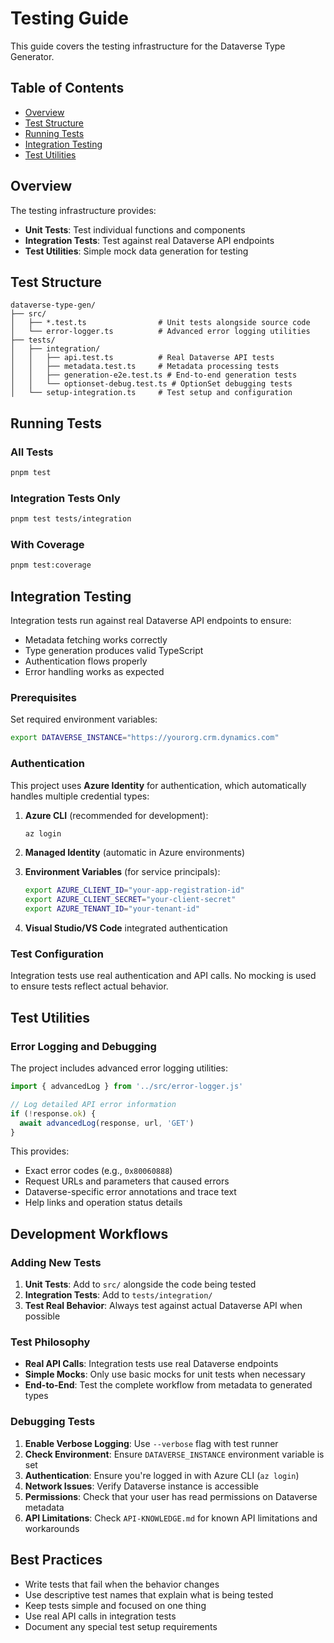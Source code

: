 # Testing Guide

This guide covers the testing infrastructure for the Dataverse Type Generator.

## Table of Contents

- [Overview](#overview)
- [Test Structure](#test-structure)
- [Running Tests](#running-tests)
- [Integration Testing](#integration-testing)
- [Test Utilities](#test-utilities)

## Overview

The testing infrastructure provides:

- **Unit Tests**: Test individual functions and components
- **Integration Tests**: Test against real Dataverse API endpoints
- **Test Utilities**: Simple mock data generation for testing

## Test Structure

```
dataverse-type-gen/
├── src/
│   ├── *.test.ts                # Unit tests alongside source code
│   └── error-logger.ts          # Advanced error logging utilities
├── tests/
│   ├── integration/
│   │   ├── api.test.ts          # Real Dataverse API tests
│   │   ├── metadata.test.ts     # Metadata processing tests
│   │   ├── generation-e2e.test.ts # End-to-end generation tests
│   │   └── optionset-debug.test.ts # OptionSet debugging tests
│   └── setup-integration.ts     # Test setup and configuration
```

## Running Tests

### All Tests
```bash
pnpm test
```

### Integration Tests Only
```bash
pnpm test tests/integration
```

### With Coverage
```bash
pnpm test:coverage
```

## Integration Testing

Integration tests run against real Dataverse API endpoints to ensure:

- Metadata fetching works correctly
- Type generation produces valid TypeScript
- Authentication flows properly
- Error handling works as expected

### Prerequisites

Set required environment variables:

```bash
export DATAVERSE_INSTANCE="https://yourorg.crm.dynamics.com"
```

### Authentication

This project uses **Azure Identity** for authentication, which automatically handles multiple credential types:

1. **Azure CLI** (recommended for development):
   ```bash
   az login
   ```

2. **Managed Identity** (automatic in Azure environments)
3. **Environment Variables** (for service principals):
   ```bash
   export AZURE_CLIENT_ID="your-app-registration-id"
   export AZURE_CLIENT_SECRET="your-client-secret"
   export AZURE_TENANT_ID="your-tenant-id"
   ```
4. **Visual Studio/VS Code** integrated authentication

### Test Configuration

Integration tests use real authentication and API calls. No mocking is used to ensure tests reflect actual behavior.

## Test Utilities

### Error Logging and Debugging

The project includes advanced error logging utilities:

```typescript
import { advancedLog } from '../src/error-logger.js'

// Log detailed API error information
if (!response.ok) {
  await advancedLog(response, url, 'GET')
}
```

This provides:
- Exact error codes (e.g., `0x80060888`)
- Request URLs and parameters that caused errors
- Dataverse-specific error annotations and trace text
- Help links and operation status details

## Development Workflows

### Adding New Tests

1. **Unit Tests**: Add to `src/` alongside the code being tested
2. **Integration Tests**: Add to `tests/integration/` 
3. **Test Real Behavior**: Always test against actual Dataverse API when possible

### Test Philosophy

- **Real API Calls**: Integration tests use real Dataverse endpoints
- **Simple Mocks**: Only use basic mocks for unit tests when necessary
- **End-to-End**: Test the complete workflow from metadata to generated types

### Debugging Tests

1. **Enable Verbose Logging**: Use `--verbose` flag with test runner
2. **Check Environment**: Ensure `DATAVERSE_INSTANCE` environment variable is set
3. **Authentication**: Ensure you're logged in with Azure CLI (`az login`)
4. **Network Issues**: Verify Dataverse instance is accessible
5. **Permissions**: Check that your user has read permissions on Dataverse metadata
6. **API Limitations**: Check `API-KNOWLEDGE.md` for known API limitations and workarounds

## Best Practices

- Write tests that fail when the behavior changes
- Use descriptive test names that explain what is being tested
- Keep tests simple and focused on one thing
- Use real API calls in integration tests
- Document any special test setup requirements